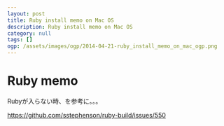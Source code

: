 ```yaml
---
layout: post
title: Ruby install memo on Mac OS
description: Ruby install memo on Mac OS
category: null
tags: []
ogp: /assets/images/ogp/2014-04-21-ruby_install_memo_on_mac_ogp.png
---
```


# Ruby memo
Rubyが入らない時、を参考に。。。

https://github.com/sstephenson/ruby-build/issues/550
